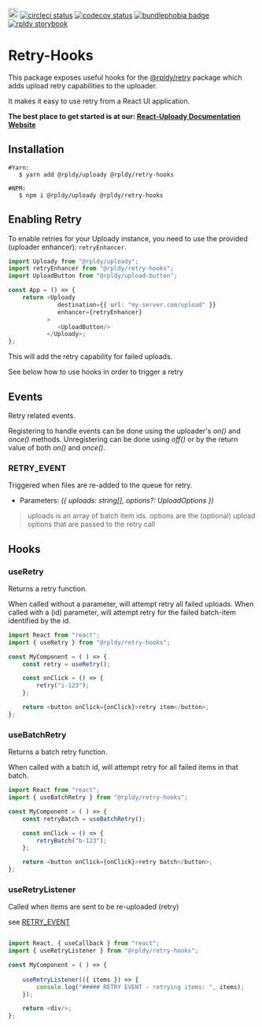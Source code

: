 <a href="https://badge.fury.io/js/%40rpldy%2Fretry-hooks">
    <img src="https://badge.fury.io/js/%40rpldy%2Fretry-hooks.svg" alt="npm version" height="20"></a>
<a href="https://circleci.com/gh/rpldy/react-uploady">
    <img src="https://circleci.com/gh/rpldy/react-uploady.svg?style=svg" alt="circleci status"/></a>  
<a href="https://codecov.io/gh/rpldy/react-uploady">
    <img src="https://codecov.io/gh/rpldy/react-uploady/branch/master/graph/badge.svg" alt="codecov status"/></a> 
<a href="https://bundlephobia.com/result?p=@rpldy/retry-hooks">
    <img src="https://badgen.net/bundlephobia/minzip/@rpldy/retry-hooks" alt="bundlephobia badge"/></a>
<a href="https://react-uploady-storybook.netlify.com/?path=/story/retry-hooks--with-retry">
   <img src="https://cdn.jsdelivr.net/gh/storybookjs/brand@master/badge/badge-storybook.svg" alt="rpldy storybook"/></a> 
   
# Retry-Hooks

This package exposes useful hooks for the [@rpldy/retry](../../core/retry) package which adds upload retry capabilities to the uploader.
 
It makes it easy to use retry from a React UI application.

**The best place to get started is at our: [React-Uploady Documentation Website](https://react-uploady.org)**

## Installation

```shell
#Yarn: 
   $ yarn add @rpldy/uploady @rpldy/retry-hooks

#NPM:
   $ npm i @rpldy/uploady @rpldy/retry-hooks
``` 

## Enabling Retry

To enable retries for your Uploady instance, you need to use the provided (uploader enhancer): `retryEnhancer`.

```javascript
import Uploady from "@rpldy/uploady";
import retryEnhancer from "@rpldy/retry-hooks";
import UploadButton from "@rpldy/upload-button";

const App = () => {
    return <Uploady 
              destination={{ url: "my-server.com/upload" }}
              enhancer={retryEnhancer}
           >
              <UploadButton/>
           </Uploady>;               
};

```

This will add the retry capability for failed uploads. 

See below how to use hooks in order to trigger a retry

## Events

Retry related events.

Registering to handle events can be done using the uploader's _on()_ and _once()_ methods.
Unregistering can be done using _off()_ or by the return value of both _on()_ and _once()_.

### RETRY_EVENT

Triggered when files are re-added to the queue for retry.

- Parameters: _({ uploads: string[], options?: UploadOptions })_  

> uploads is an array of batch item ids.
> options are the (optional) upload options that are passed to the retry call

## Hooks

### useRetry

Returns a retry function.

When called without a parameter, will attempt retry all failed uploads.
When called with a (id) parameter, will attempt retry for the failed batch-item identified by the id.

```javascript
import React from "react";
import { useRetry } from "@rpldy/retry-hooks";

const MyComponent = ( ) => {
    const retry = useRetry();

    const onClick = () => {
        retry("i-123");
    };

    return <button onClick={onClick}>retry item</button>;
};
```

### useBatchRetry 

Returns a batch retry function.

When called with a batch id, will attempt retry for all failed items in that batch.

```javascript
import React from "react";
import { useBatchRetry } from "@rpldy/retry-hooks";

const MyComponent = ( ) => {
    const retryBatch = useBatchRetry();

    const onClick = () => {
        retryBatch("b-123");
    };

    return <button onClick={onClick}>retry batch</button>;
};
```

### useRetryListener

Called when items are sent to be re-uploaded (retry)

see [RETRY_EVENT](#retry_event)

```javascript

import React, { useCallback } from "react";
import { useRetryListener } from "@rpldy/retry-hooks";

const MyComponent = ( ) => {
    
    useRetryListener(({ items }) => {
        console.log("##### RETRY EVENT - retrying items: ", items);
    });

    return <div/>;
};

```

